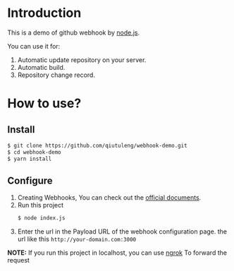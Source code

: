# Introduction

This is a demo of github webhook by [node.js](https://nodejs.org).

You can use it for:

1. Automatic update repository on your server.
2. Automatic build.
3. Repository change record.

# How to use?

## Install

```bash
$ git clone https://github.com/qiutuleng/webhook-demo.git
$ cd webhook-demo
$ yarn install
```

## Configure

1. Creating Webhooks, You can check out the [official documents](https://developer.github.com/webhooks/creating/).
2. Run this project
    ```bash
    $ node index.js
    ```
3. Enter the url in the Payload URL of the webhook configuration page. the url like this `http://your-domain.com:3000`

**NOTE:** If you run this project in localhost, you can use [ngrok](https://nogrk.com) To forward the request 
